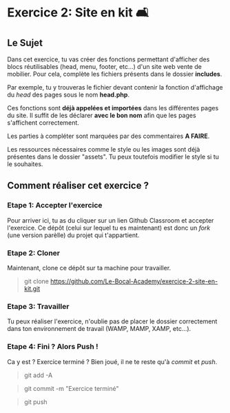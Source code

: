 # Exercice 2: Site en kit 🛋

## Le Sujet

Dans cet exercice, tu vas créer des fonctions permettant d'afficher des blocs réutilisables (head, menu, footer, etc...) d'un site web vente de mobilier. Pour cela, complète les fichiers présents dans le dossier **includes**.

Par exemple, tu y trouveras le fichier devant contenir la fonction d'affichage du _head_ des pages sous le nom **head.php**.

Ces fonctions sont **déjà appelées et importées** dans les différentes pages du site. Il suffit de les déclarer **avec le bon nom** afin que les pages s'affichent correctement.

Les parties à compléter sont marquées par des commentaires **A FAIRE**.

Les ressources nécessaires comme le style ou les images sont déjà présentes dans le dossier "assets". Tu peux toutefois modifier le style si tu le souhaites.

## Comment réaliser cet exercice ?

### Etape 1: Accepter l'exercice

Pour arriver ici, tu as du cliquer sur un lien Github Classroom et accepter l'exercice. Ce dépôt (celui sur lequel tu es maintenant) est donc un _fork_ (une version parèlle) du projet qui t'appartient.

### Etape 2: Cloner

Maintenant, clone ce dépôt sur ta machine pour travailler.

> git clone https://github.com/Le-Bocal-Academy/exercice-2-site-en-kit.git

### Etape 3: Travailler

Tu peux réaliser l'exercice, n'oublie pas de placer le dossier correctement dans ton environnement de travail (WAMP, MAMP, XAMP, etc...).

### Etape 4: Fini ? Alors Push !

Ca y est ? Exercice terminé ? Bien joué, il ne te reste qu'à _commit_ et _push_.

> git add -A

> git commit -m "Exercice terminé"

> git push
